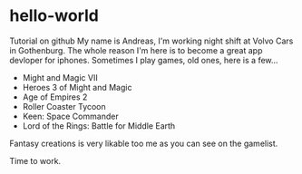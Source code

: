 # hello-world
Tutorial on github
My name is Andreas, I'm working night shift at Volvo Cars in Gothenburg.
The whole reason I'm here is to become a great app devloper for iphones.
Sometimes I play games, old ones, here is a few...
- Might and Magic VII
- Heroes 3 of Might and Magic
- Age of Empires 2
- Roller Coaster Tycoon
- Keen: Space Commander
- Lord of the Rings: Battle for Middle Earth

Fantasy creations is very likable too me as you can see on the gamelist.

Time to work.
